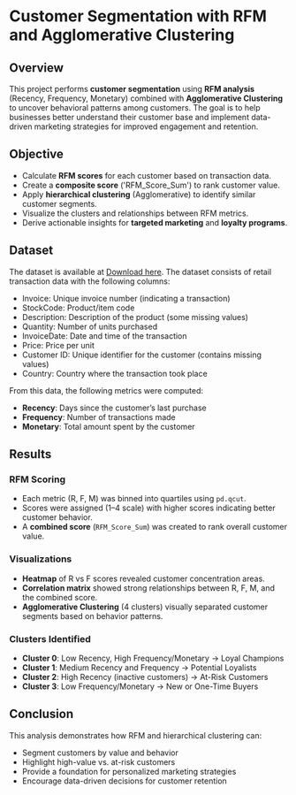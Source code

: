 # Customer Segmentation with RFM and Agglomerative Clustering

##  Overview

This project performs **customer segmentation** using **RFM analysis** (Recency, Frequency, Monetary) combined with **Agglomerative Clustering** to uncover behavioral patterns among customers. The goal is to help businesses better understand their customer base and implement data-driven marketing strategies for improved engagement and retention.


## Objective

- Calculate **RFM scores** for each customer based on transaction data.
- Create a **composite score** ('RFM_Score_Sum') to rank customer value.
- Apply **hierarchical clustering** (Agglomerative) to identify similar customer segments.
- Visualize the clusters and relationships between RFM metrics.
- Derive actionable insights for **targeted marketing** and **loyalty programs**.


## Dataset
The dataset is available at [Download here](https://archive.ics.uci.edu/dataset/502/online+retail+ii). 
The dataset consists of retail transaction data with the following columns:

- Invoice: Unique invoice number (indicating a transaction)
- StockCode: Product/item code
- Description: Description of the product (some missing values)
- Quantity: Number of units purchased
- InvoiceDate: Date and time of the transaction
- Price: Price per unit
- Customer ID: Unique identifier for the customer (contains missing values)
- Country: Country where the transaction took place

From this data, the following metrics were computed:
- **Recency**: Days since the customer’s last purchase  
- **Frequency**: Number of transactions made  
- **Monetary**: Total amount spent by the customer


## Results

### RFM Scoring

- Each metric (R, F, M) was binned into quartiles using `pd.qcut`.
- Scores were assigned (1–4 scale) with higher scores indicating better customer behavior.
- A **combined score** (`RFM_Score_Sum`) was created to rank overall customer value.

### Visualizations

- **Heatmap** of R vs F scores revealed customer concentration areas.
- **Correlation matrix** showed strong relationships between R, F, M, and the combined score.
- **Agglomerative Clustering** (4 clusters) visually separated customer segments based on behavior patterns.

### Clusters Identified

- **Cluster 0**: Low Recency, High Frequency/Monetary → Loyal Champions  
- **Cluster 1**: Medium Recency and Frequency → Potential Loyalists  
- **Cluster 2**: High Recency (inactive customers) → At-Risk Customers  
- **Cluster 3**: Low Frequency/Monetary → New or One-Time Buyers  

## Conclusion

This analysis demonstrates how RFM and hierarchical clustering can:

- Segment customers by value and behavior
- Highlight high-value vs. at-risk customers
- Provide a foundation for personalized marketing strategies
- Encourage data-driven decisions for customer retention

